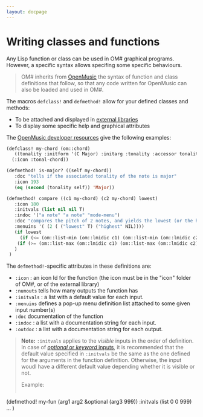 ```yaml
---
layout: docpage
---
```


# Writing classes and functions

Any Lisp function or class can be used in OM# graphical programs. However, a specific syntax allows specifing some specific behaviours.

> OM# inherits from [OpenMusic](https://openmusic-project.github.io/openmusic/dev/codeforom) the syntax of function and class definitions that follow, so that any code written for OpenMusic can also be loaded and used in OM#.

The macros `defclass!` and `defmethod!` allow for your defined classes and methods:
- To be attached and displayed in [external libraries](write-library)
- To display some specific help and graphical attributes 

The [OpenMusic developer resources](https://openmusic-project.github.io/openmusic/dev/codeforom) give the following examples:

```cl
(defclass! my-chord (om::chord) 
   ((tonality :initform '(C Major) :initarg :tonality :accessor tonality))
  (:icon :tonal-chord))
```

```cl
(defmethod! is-major? ((self my-chord)) 
   :doc "tells if the associated tonality of the note is major" 
   :icon 193 
   (eq (second (tonality self)) 'Major))
```

```cl
(defmethod! compare ((c1 my-chord) (c2 my-chord) lowest) 
   :icon 180 
   :initvals (list nil nil T) 
   :indoc '("a note" "a note" "mode-menu") 
   :doc "compares the pitch of 2 notes, and yields the lowest (or the highest) one" 
   :menuins '( (2 ( ("lowest" T) ("highest" NIL)))) 
   (if lowest 
     (if (<= (om::list-min (om::lmidic c1) (om::list-min (om::lmidic c2))) c1 c2) 
    (if (>= (om::list-max (om::lmidic c1) (om::list-max (om::lmidic c2))) c1 c2)
   )
 )
```


The `defmethod!`-specific attributes in these definitions are:


- `:icon` : an icon Id for the function (the icon must be in the "icon" folder of OM#, or of the external library)
- `:numouts` tells how many outputs the function has
- `:initvals` : a list with a default value for each input.
- `:menuins` defines a pop-up menu definition list attached to some given input number(s)
- `:doc` documentation of the function
- `:indoc` : a list with a documentation string for each input.
- `:outdoc` : a list with a documentation string for each output.    
    


> **Note:** `:initvals` applies to the _visible_ inputs in the order of definition. In case of [_optional_ or _keyword_ inputs](box-inputs), it is recommended that the default value specified in `:initvals` be the same as the one defined for the arguments in the function definition. Otherwise, the input woudl have a different default value depending whether it is visible or not.
>
> Example: 
> ```cl
(defmethod! my-fun (arg1 arg2 &optional (arg3 999)) 
   :initvals (list 0 0 999) 
   ...
 )
```



